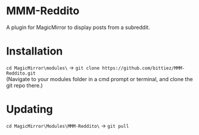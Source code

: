 # MMM-Reddito
A plugin for MagicMirror to display posts from a subreddit.

# Installation
`cd MagicMirror\modules\` -> `git clone https://github.com/bittiez/MMM-Reddito.git`  
(Navigate to your modules folder in a cmd prompt or terminal, and clone the git repo there.)

# Updating
`cd MagicMirror\Modules\MMM-Reddito\` -> `git pull`
